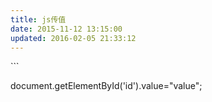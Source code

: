 ```yaml
---
title: js传值
date: 2015-11-12 13:15:00
updated: 2016-02-05 21:33:12
---
```

<!--markdown-->```
document.getElementById('id').value="value";
```
